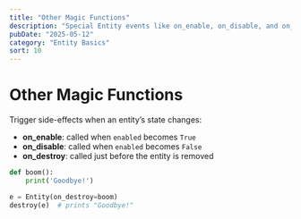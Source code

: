 ```yaml
---
title: "Other Magic Functions"
description: "Special Entity events like on_enable, on_disable, and on_destroy."
pubDate: "2025-05-12"
category: "Entity Basics"
sort: 10
---
```


# Other Magic Functions

Trigger side-effects when an entity’s state changes:

- **on_enable**: called when `enabled` becomes `True`  
- **on_disable**: called when `enabled` becomes `False`  
- **on_destroy**: called just before the entity is removed  

```python
def boom():
    print('Goodbye!')

e = Entity(on_destroy=boom)
destroy(e)  # prints "Goodbye!"
```
